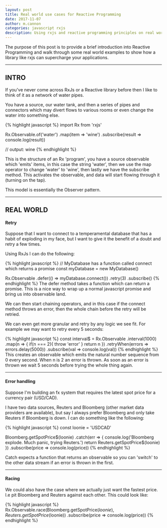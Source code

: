 ```yaml
---
layout: post
title: Real world use cases for Reactive Programming
date: 2017-11-07
author: m.cannon
categories: javascript rxjs
description: Using rxjs and reactive programming principles on real world problems
---
```


The purpose of this post is to provide a brief introduction into Reactive Programming and walk through some real world 
examples to show how a library like rxjs can supercharge your applications.   

* * *

## INTRO

If you've never come across RxJs or a Reactive library before then I like to think of it as a network of water pipes. 

You have a source, our water tank, and then a series of pipes and connectors which may divert flows to various rooms or even change the water into something else. 

{% highlight javascript %}
import Rx from 'rxjs'

Rx.Observable.of('water')
	.map(item => 'wine')
	.subscribe(result => console.log(result))
	
// output: wine
{% endhighlight %}

This is the structure of an Rx 'program', you have a source observable which 'emits' items, in this case the string 'water', then we use the map operator to change 'water' to 'wine', then lastly we have the subscribe method. 
This activates the observable, and data will start flowing through it (turning on the tap). 

This model is essentially the Observer pattern.

* * *

## REAL WORLD

#### Retry
Suppose that I want to connect to a temperamental database that has a habit of exploding in my face, but I want to give it the benefit of a doubt and retry a few times.

Using RxJs I can do the following:

{% highlight javascript %}
// MyDatabase has a function called connect which returns a promise
const myDatabase = new MyDatabase()

Rx.Observable
	.defer(() => myDatabase.connect())
	.retry(3)
	.subscribe()
{% endhighlight %}
The defer method takes a function which can return a promise. This is a nice way to wrap up a normal javascript promise and bring us into observable land. 

We can then start chaining operators, and in this case if the connect method throws an error, then the whole chain before the retry will be retried.

We can even get more granular and retry by any logic we see fit. For example we may want to retry every 5 seconds:

{% highlight javascript %}
const interval$ = Rx.Observable
	.interval(1000)
	.map(n => {
	  if(n === 2){
	    throw 'error'
	  }
	  return n
	 })
	.retryWhen(errors => errors.delay(5000))
	.subscribe(val => console.log(val))
{% endhighlight %}
This creates an observable which emits the natural number sequence from 0 every second. When n is 2 an error is thrown. As soon as an error is thrown we wait 5 seconds before trying the whole thing again.

***

#### Error handling
Suppose I'm building an fx system that requires the latest spot price for a currency pair (USD/CAD).

I have two data sources, Reuters and Bloomberg (other market data providers are available), but say I always prefer Bloomberg and only take Reuters if Bloomberg is down. I can do something like the following:

{% highlight javascript %}
const loonie = 'USDCAD'

Bloomberg.getSpotPrice$(loonie)
	.catch(err => {
		console.log('Bloomberg explode. Much panic, trying Reuters.')
		return Reuters.getSpotPrice$(loonie)
	})
	.subscribe(price => console.log(price))
{% endhighlight %}
 
Catch expects a function that returns an observable so you can 'switch' to the other data stream if an error is thrown in the first.

***

#### Racing
We could also have the case where we actually just want the fastest price. I.e pit Bloomberg and Reuters against each other. This could look like:

{% highlight javascript %}
Rx.Observable.race(Bloomberg.getSpotPrice$(loonie), Reuters.getSpotPrice$(loonie))
  .subscribe(price => console.log(price))
{% endhighlight %}
